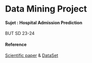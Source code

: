 # Data Mining Project 
#### Sujet : Hospital Admission Prediction
 BUT SD 23-24

#### Reference
[Scientific paper](https://journals.plos.org/plosone/article?id=10.1371/journal.pone.0201016) &
[DataSet](https://github.com/yaleemmlc/admissionprediction)
